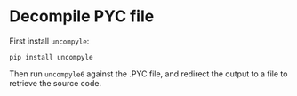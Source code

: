 # Decompile PYC file

First install `uncompyle`:

```text
pip install uncompyle
```

Then run `uncompyle6` against the .PYC file, and redirect the output to a file to retrieve the source code.

